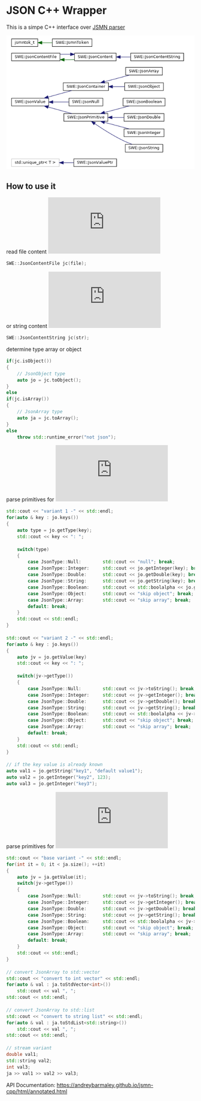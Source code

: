 # JSON C++ Wrapper
This is a simpe C++ interface over [JSMN parser](https://github.com/zserge/jsmn)

![structure](https://github.com/AndreyBarmaley/JsonWrapperCpp/blob/main/classes.png)

## How to use it

read file content ![JsonContentFile](https://andreybarmaley.github.io/jsmn-cpp/html/classSWE_1_1JsonContentFile.html)  
```cpp
SWE::JsonContentFile jc(file);
```  

or string content ![JsonContentString](https://andreybarmaley.github.io/jsmn-cpp/html/classSWE_1_1JsonContentString.html)  
```cpp
SWE::JsonContentString jc(str);
```

determine type array or object
```cpp
if(jc.isObject())
{
    // JsonObject type
    auto jo = jc.toObject();
}
else
if(jc.isArray())
{
    // JsonArray type
    auto ja = jc.toArray();
}
else
    throw std::runtime_error("not json");
```

parse primitives for ![JsonObect](https://andreybarmaley.github.io/jsmn-cpp/html/classSWE_1_1JsonObject.html)  
```cpp
std::cout << "variant 1 -" << std::endl;
for(auto & key : jo.keys())
{
    auto type = jo.getType(key);
    std::cout << key << ": ";

    switch(type)
    {
        case JsonType::Null:        std::cout << "null"; break;
        case JsonType::Integer:     std::cout << jo.getInteger(key); break;
        case JsonType::Double:      std::cout << jo.getDouble(key); break;
        case JsonType::String:      std::cout << jo.getString(key); break;
        case JsonType::Boolean:     std::cout << std::boolalpha << jo.getBoolean(key); break;
        case JsonType::Object:      std::cout << "skip object"; break;
        case JsonType::Array:       std::cout << "skip array"; break;
        default: break;
    }
    std::cout << std::endl;
}

std::cout << "variant 2 -" << std::endl;
for(auto & key : jo.keys())
{
    auto jv = jo.getValue(key)
    std::cout << key << ": ";

    switch(jv->getType())
    {
        case JsonType::Null:        std::cout << jv->toString(); break;
        case JsonType::Integer:     std::cout << jv->getInteger(); break;
        case JsonType::Double:      std::cout << jv->getDouble(); break;
        case JsonType::String:      std::cout << jv->getString(); break;
        case JsonType::Boolean:     std::cout << std::boolalpha << jv->getBoolean(); break;
        case JsonType::Object:      std::cout << "skip object"; break;
        case JsonType::Array:       std::cout << "skip array"; break;
        default: break;
    }
    std::cout << std::endl;
}

// if the key value is already known
auto val1 = jo.getString("key1", "default value1");
auto val2 = jo.getInteger("key2", 123);
auto val3 = jo.getInteger("key3");
```

parse primitives for ![JsonArray](https://andreybarmaley.github.io/jsmn-cpp/html/classSWE_1_1JsonArray.html)  
```cpp
std::cout << "base variant -" << std::endl;
for(int it = 0; it < ja.size(); ++it)
{
    auto jv = ja.getValue(it);
    switch(jv->getType())
    {
        case JsonType::Null:        std::cout << jv->toString(); break;
        case JsonType::Integer:     std::cout << jv->getInteger(); break;
        case JsonType::Double:      std::cout << jv->getDouble(); break;
        case JsonType::String:      std::cout << jv->getString(); break;
        case JsonType::Boolean:     std::cout << std::boolalpha << jv->getBoolean(); break;
        case JsonType::Object:      std::cout << "skip object"; break;
        case JsonType::Array:       std::cout << "skip array"; break;
        default: break;
    }
    std::cout << std::endl;
}

// convert JsonArray to std::vector
std::cout << "convert to int vector" << std::endl;
for(auto & val : ja.toStdVector<int>())
    std::cout << val ", ";
std::cout << std::endl;

// convert JsonArray to std::list
std::cout << "convert to string list" << std::endl;
for(auto & val : ja.toStdList<std::string>())
    std::cout << val ", ";
std::cout << std::endl;

// stream variant
double val1;
std::string val2;
int val3;
ja >> val1 >> val2 >> val3;
```

API Documentation:
https://andreybarmaley.github.io/jsmn-cpp/html/annotated.html
